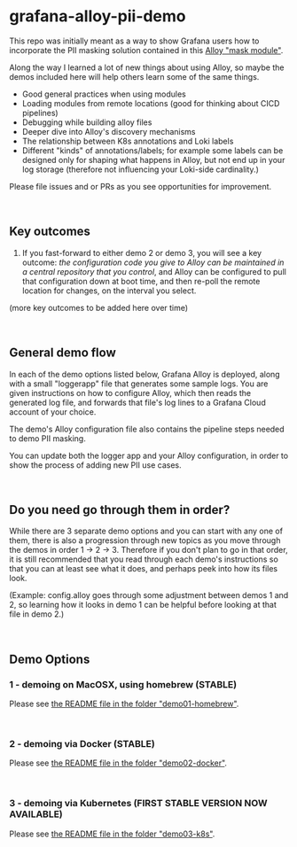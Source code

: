 # grafana-alloy-pii-demo
This repo was initially meant as a way to show Grafana users how to incorporate the PII masking solution contained in this [Alloy "mask module"](https://github.com/grafana/alloy-modules/blob/main/modules/kubernetes/annotations/logs/mask.alloy).

Along the way I learned a lot of new things about using Alloy, so maybe the demos included here will help others learn some of the same things.
- Good general practices when using modules
- Loading modules from remote locations (good for thinking about CICD pipelines)
- Debugging while building alloy files
- Deeper dive into Alloy's discovery mechanisms
- The relationship between K8s annotations and Loki labels
- Different "kinds" of annotations/labels; for example some labels can be designed only for shaping what happens in Alloy, but not end up in your log storage (therefore not influencing your Loki-side cardinality.)

Please file issues and or PRs as you see opportunities for improvement.

&nbsp;  
## Key outcomes
1) If you fast-forward to either demo 2 or demo 3, you will see a key outcome: *the configuration code you give to Alloy can be maintained in a central repository that you control*, and Alloy can be configured to pull that configuration down at boot time, and then re-poll the remote location for changes, on the interval you select. 

(more key outcomes to be added here over time)

&nbsp;  
## General demo flow
In each of the demo options listed below, Grafana Alloy is deployed, along with a small "loggerapp" file 
that generates some sample logs. You are given instructions on how to configure Alloy, which then reads the 
generated log file, and forwards that file's log lines to a Grafana Cloud account of your choice.

The demo's Alloy configuration file also contains the pipeline steps needed to demo PII masking. 

You can update both the logger app and your Alloy configuration, in order to show the process of adding new
PII use cases.


&nbsp;  
## Do you need go through them in order?

While there are 3 separate demo options and you can start with any one of them, there is also a progression
through new topics as you move through the demos in order 1 -> 2 -> 3. Therefore if you don't plan
to go in that order, it is still recommended that you read through each demo's instructions so that you can
at least see what it does, and perhaps peek into how its files look. 

(Example: config.alloy goes through some adjustment between demos 1 and 2, so learning how it looks in 
demo 1 can be helpful before looking at that file in demo 2.)

&nbsp;  
## Demo Options

### 1 - demoing on MacOSX, using homebrew (STABLE)
Please see [the README file in the folder "demo01-homebrew"](./demo01-homebrew).

&nbsp;  
### 2 - demoing via Docker (STABLE)
Please see [the README file in the folder "demo02-docker"](./demo02-docker).

&nbsp;  
### 3 - demoing via Kubernetes (FIRST STABLE VERSION NOW AVAILABLE)
Please see [the README file in the folder "demo03-k8s"](./demo03-k8s).
